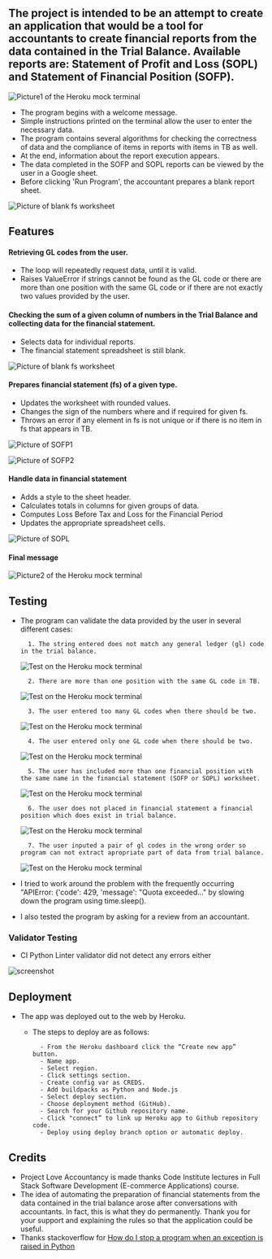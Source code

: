
## The project is intended to be an attempt to create an application that would be a tool for accountants to create financial reports from the data contained in the Trial Balance. Available reports are: Statement of Profit and Loss (SOPL) and Statement of Financial Position (SOFP).

![Picture1 of the Heroku mock terminal](https://github.com/ireneuszcierpisz/love-accountancy/blob/main/media/Heroku-mock-terminal-Welcome.png)

- The program begins with a welcome message.
- Simple instructions printed on the terminal allow the user to enter the necessary data. 
- The program contains several algorithms for checking the correctness of data and the compliance of items in reports with items in TB as well.
- At the end, information about the report execution appears. 
- The data completed in the SOFP and SOPL reports can be viewed by the user in a Google sheet.
- Before clicking 'Run Program', the accountant prepares a blank report sheet.

![Picture of blank fs worksheet](https://github.com/ireneuszcierpisz/love-accountancy/blob/main/media/blank-SOFP-sheet-before-calculations.png)



## Features

#### Retrieving GL codes from the user.


- The loop will repeatedly request data, until it is valid.
- Raises ValueError if strings cannot be found as the GL code or there are more than one position with the same GL code or if there are not exactly two values provided by the user.



#### Checking the sum of a given column of numbers in the Trial Balance and collecting data for the financial statement.


- Selects data for individual reports.
- The financial statement spreadsheet is still blank.

![Picture of blank fs worksheet](https://github.com/ireneuszcierpisz/love-accountancy/blob/main/media/blank-SOPL-sheet-before-calculations.png)



#### Prepares financial statement (fs) of a given type.


- Updates the worksheet with rounded values.
- Changes the sign of the numbers where and if required for given fs.
- Throws an error if any element in fs is not unique or if there is no item in fs that appears in TB.

![Picture of SOFP1](https://github.com/ireneuszcierpisz/love-accountancy/blob/main/media/SOFP-1.png)

![Picture of SOFP2](https://github.com/ireneuszcierpisz/love-accountancy/blob/main/media/SOFP-2.png)



#### Handle data in financial statement


- Adds a style to the sheet header.
- Calculates totals in columns for given groups of data.
- Computes Loss Before Tax and Loss for the Financial Period
- Updates the appropriate spreadsheet cells.


![Picture of SOPL](https://github.com/ireneuszcierpisz/love-accountancy/blob/main/media/SOPL.png)



#### Final message


![Picture2 of the Heroku mock terminal](https://github.com/ireneuszcierpisz/love-accountancy/blob/main/media/Heroku-terminal-calc-completed.png)




## Testing


- The program can validate the data provided by the user in several different cases:

		1. The string entered does not match any general ledger (gl) code in the trial balance. 
		
	![Test on the Heroku mock terminal](https://github.com/ireneuszcierpisz/love-accountancy/blob/main/media/test-case1.png)

        2. There are more than one position with the same GL code in TB.

    ![Test on the Heroku mock terminal](https://github.com/ireneuszcierpisz/love-accountancy/blob/main/media/test-case1a.png)

		3. The user entered too many GL codes when there should be two. 
		
	![Test on the Heroku mock terminal](https://github.com/ireneuszcierpisz/love-accountancy/blob/main/media/test-case2.png)
	
		4. The user entered only one GL code when there should be two.
		
	![Test on the Heroku mock terminal](https://github.com/ireneuszcierpisz/love-accountancy/blob/main/media/test-case3.png)

		5. The user has included more than one financial position with the same name in the financial statement (SOFP or SOPL) worksheet.
		
	![Test on the Heroku mock terminal](https://github.com/ireneuszcierpisz/love-accountancy/blob/main/media/test-case4.png)

		6. The user does not placed in financial statement a financial position which does exist in trial balance.
		
	![Test on the Heroku mock terminal](https://github.com/ireneuszcierpisz/love-accountancy/blob/main/media/test-case5.png)

		7. The user inputed a pair of gl codes in the wrong order so program can not extract apropriate part of data from trial balance.
		
	![Test on the Heroku mock terminal](https://github.com/ireneuszcierpisz/love-accountancy/blob/main/media/test-case6.png)

- I tried to work around the problem with the frequently occurring "APIError: {'code': 429, 'message': "Quota exceeded..." by slowing down the program using time.sleep().

- I also tested the program by asking for a review from an accountant.



### Validator Testing


-  CI Python Linter validator did not detect any errors either

  ![screenshot](https://github.com/ireneuszcierpisz/love-accountancy/blob/main/media/CI-Python-Linter1.png)



## Deployment


  - The app was deployed out to the web by Heroku. 
    - The steps to deploy are as follows:

            - From the Heroku dashboard click the “Create new app” button.
            - Name app.
            - Select region.
            - Click settings section.
            - Create config var as CREDS.
            - Add buildpacks as Python and Node.js
            - Select deploy section.
            - Choose deployment method (GitHub).
            - Search for your Github repository name.
            - Click "connect” to link up Heroku app to Github repository code.
            - Deploy using deploy branch option or automatic deploy.



## Credits


  - Project Love Accountancy is made thanks Code Institute lectures in Full Stack Software Development (E-commerce Applications) course.
  - The idea of ​​automating the preparation of financial statements from the data contained in the trial balance arose after conversations with accountants. In fact, this is what they do permanently. Thank you for your support and explaining the rules so that the application could be useful.
  - Thanks stackoverflow for [How do I stop a program when an exception is raised in Python](https://stackoverflow.com/questions/438894/how-do-i-stop-a-program-when-an-exception-is-raised-in-python)





